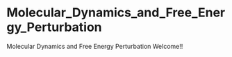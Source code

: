 # Molecular_Dynamics_and_Free_Energy_Perturbation
Molecular Dynamics and Free Energy Perturbation
Welcome!!